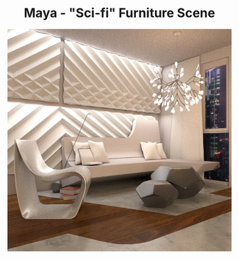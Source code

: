 <h1 align="center">Maya - "Sci-fi" Furniture Scene</h1>

<p align="center">
  <img src="maya_scifiscene/images/render_011.jpg" alt="MayaScifiRender" height="500">
</p>